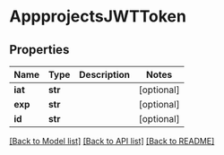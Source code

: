 # AppprojectsJWTToken

## Properties
Name | Type | Description | Notes
------------ | ------------- | ------------- | -------------
**iat** | **str** |  | [optional] 
**exp** | **str** |  | [optional] 
**id** | **str** |  | [optional] 

[[Back to Model list]](../README.md#documentation-for-models) [[Back to API list]](../README.md#documentation-for-api-endpoints) [[Back to README]](../README.md)

